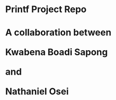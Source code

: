 <h1>Printf Project Repo<h1>


<p>A collaboration between<p> 
<p>Kwabena Boadi Sapong<p>
<p>and<p>
<p>Nathaniel Osei<p>
